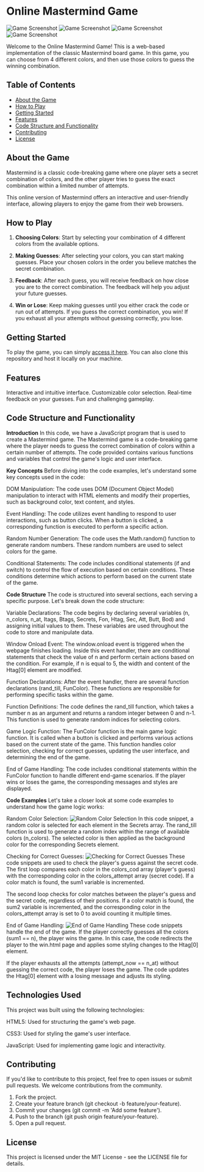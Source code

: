 # Online Mastermind Game

![Game Screenshot](/img/mainPage.png)
![Game Screenshot](/img/about.png)
![Game Screenshot](/img/colorNamePicker.png)
![Game Screenshot](/img/game.png)

Welcome to the Online Mastermind Game! This is a web-based implementation of the classic Mastermind board game. In this game, you can choose from 4 different colors, and then use those colors to guess the winning combination.

## Table of Contents

- [About the Game](#about-the-game)
- [How to Play](#how-to-play)
- [Getting Started](#getting-started)
- [Features](#features)
- [Code Structure and Functionality](#code-structure-and-functionality)
- [Contributing](#contributing)
- [License](#license)

## About the Game

Mastermind is a classic code-breaking game where one player sets a secret combination of colors, and the other player tries to guess the exact combination within a limited number of attempts.

This online version of Mastermind offers an interactive and user-friendly interface, allowing players to enjoy the game from their web browsers.

## How to Play

1. **Choosing Colors**: Start by selecting your combination of 4 different colors from the available options.

2. **Making Guesses**: After selecting your colors, you can start making guesses. Place your chosen colors in the order you believe matches the secret combination.

3. **Feedback**: After each guess, you will receive feedback on how close you are to the correct combination. The feedback will help you adjust your future guesses.

4. **Win or Lose**: Keep making guesses until you either crack the code or run out of attempts. If you guess the correct combination, you win! If you exhaust all your attempts without guessing correctly, you lose.

## Getting Started

To play the game, you can simply [access it here](https://joseangelcabanes.github.io/fsd0923VALMasterMind/). You can also clone this repository and host it locally on your machine.

## Features

Interactive and intuitive interface.
Customizable color selection.
Real-time feedback on your guesses.
Fun and challenging gameplay.

## Code Structure and Functionality

**Introduction**
In this code, we have a JavaScript program that is used to create a Mastermind game. The Mastermind game is a code-breaking game where the player needs to guess the 
correct combination of colors within a certain number of attempts. The code provided contains various functions and variables that control the game's logic and user
interface.

**Key Concepts**
Before diving into the code examples, let's understand some key concepts used in the code:

DOM Manipulation: The code uses DOM (Document Object Model) manipulation to interact with HTML elements and modify their properties, such as background color, text
content, and styles.

Event Handling: The code utilizes event handling to respond to user interactions, such as button clicks. When a button is clicked, a corresponding function is executed
to perform a specific action.

Random Number Generation: The code uses the Math.random() function to generate random numbers. These random numbers are used to select colors for the game.

Conditional Statements: The code includes conditional statements (if and switch) to control the flow of execution based on certain conditions. These conditions
determine which actions to perform based on the current state of the game.

**Code Structure**
The code is structured into several sections, each serving a specific purpose. Let's break down the code structure:

Variable Declarations: The code begins by declaring several variables (n, n_colors, n_at, Itags, Btags, Secrets, Fon, Htag, Sec, Att, Butt, Bod) and assigning initial
values to them. These variables are used throughout the code to store and manipulate data.

Window Onload Event: The window.onload event is triggered when the webpage finishes loading. Inside this event handler, there are conditional statements that check the
value of n and perform certain actions based on the condition. For example, if n is equal to 5, the width and content of the Htag[0] element are modified.

Function Declarations: After the event handler, there are several function declarations (rand_till, FunColor). These functions are responsible for performing specific
tasks within the game.

Function Definitions: The code defines the rand_till function, which takes a number n as an argument and returns a random integer between 0 and n-1. This function is
used to generate random indices for selecting colors.

Game Logic Function: The FunColor function is the main game logic function. It is called when a button is clicked and performs various actions based on the current
state of the game. This function handles color selection, checking for correct guesses, updating the user interface, and determining the end of the game.

End of Game Handling: The code includes conditional statements within the FunColor function to handle different end-game scenarios. If the player wins or loses the
game, the corresponding messages and styles are displayed.

**Code Examples**
Let's take a closer look at some code examples to understand how the game logic works:

Random Color Selection:
![Random Color Selection](/img/randomColorSelection.png)
In this code snippet, a random color is selected for each element in the Secrets array. The rand_till function is used to generate a random index within the range of available colors (n_colors). The selected color is then applied as the background color for the corresponding Secrets element.

Checking for Correct Guesses:
![Checking for Correct Guesses](/img/checkingCorrectGuesses.png)
These code snippets are used to check the player's guess against the secret code. The first loop compares each color in the colors_cod array (player's guess) with the corresponding color in the colors_attempt array (secret code). If a color match is found, the sum1 variable is incremented.

The second loop checks for color matches between the player's guess and the secret code, regardless of their positions. If a color match is found, the sum2 variable is incremented, and the corresponding color in the colors_attempt array is set to 0 to avoid counting it multiple times.

End of Game Handling:
![End of Game Handling](/img/endGameHandling.png)
These code snippets handle the end of the game. If the player correctly guesses all the colors (sum1 == n), the player wins the game. In this case, the code redirects the player to the win.html page and applies some styling changes to the Htag[0] element.

If the player exhausts all the attempts (attempt_now == n_at) without guessing the correct code, the player loses the game. The code updates the Htag[0] element with a losing message and adjusts its styling.

## Technologies Used

This project was built using the following technologies:

HTML5: Used for structuring the game's web page.

CSS3: Used for styling the game's user interface.

JavaScript: Used for implementing game logic and interactivity.

## Contributing

If you'd like to contribute to this project, feel free to open issues or submit pull requests. We welcome contributions from the community.

1. Fork the project.
2. Create your feature branch (git checkout -b feature/your-feature).
3. Commit your changes (git commit -m 'Add some feature').
4. Push to the branch (git push origin feature/your-feature).
5. Open a pull request.

## License

This project is licensed under the MIT License - see the LICENSE file for details.

